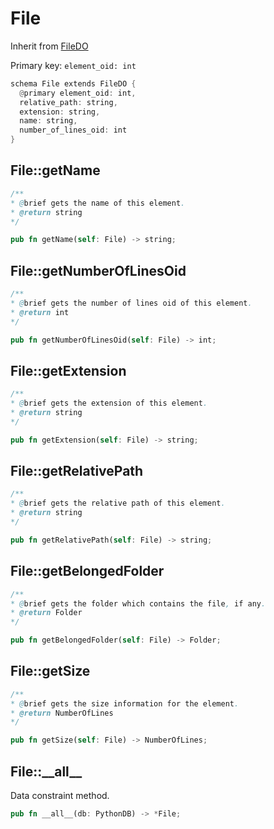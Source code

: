 # File

Inherit from [FileDO](./FileDO.md)

Primary key: `element_oid: int`

```rust
schema File extends FileDO {
  @primary element_oid: int,
  relative_path: string,
  extension: string,
  name: string,
  number_of_lines_oid: int
}
```
## File::getName

```java
/**
* @brief gets the name of this element.
* @return string
*/
```
```rust
pub fn getName(self: File) -> string;
```
## File::getNumberOfLinesOid

```java
/**
* @brief gets the number of lines oid of this element.
* @return int
*/
```
```rust
pub fn getNumberOfLinesOid(self: File) -> int;
```
## File::getExtension

```java
/**
* @brief gets the extension of this element.
* @return string
*/
```
```rust
pub fn getExtension(self: File) -> string;
```
## File::getRelativePath

```java
/**
* @brief gets the relative path of this element.
* @return string
*/
```
```rust
pub fn getRelativePath(self: File) -> string;
```
## File::getBelongedFolder

```java
/**
* @brief gets the folder which contains the file, if any.
* @return Folder 
*/
```
```rust
pub fn getBelongedFolder(self: File) -> Folder;
```
## File::getSize

```java
/**
* @brief gets the size information for the element.
* @return NumberOfLines
*/
```
```rust
pub fn getSize(self: File) -> NumberOfLines;
```
## File::\_\_all\_\_

Data constraint method.

```rust
pub fn __all__(db: PythonDB) -> *File;
```
